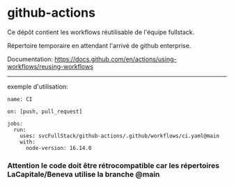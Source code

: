 # github-actions

Ce dépôt contient les workflows réutilisable de l'équipe fullstack. 

Répertoire temporaire en attendant l'arrivé de github enterprise.

Documentation: https://docs.github.com/en/actions/using-workflows/reusing-workflows

---
exemple d'utilisation:
```
name: CI

on: [push, pull_request]

jobs:
  run:
    uses: svcFullStack/github-actions/.github/workflows/ci.yaml@main
    with:
      node-version: 16.14.0
```
### Attention le code doit être rétrocompatible car les répertoires LaCapitale/Beneva utilise la branche @main
